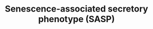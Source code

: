 ---
annotations: []
authors:
- ReactomeTeam
- Vjlynch
- Eweitz
citedin: ''
communities: []
description: The culture medium of senescent cells in enriched in secreted proteins
  when compared with the culture medium of quiescent i.e. presenescent cells and these
  secreted proteins constitute the so-called senescence-associated secretory phenotype
  (SASP), also known as the senescence messaging secretome (SMS). SASP components
  include inflammatory and immune-modulatory cytokines (e.g. IL6 and IL8), growth
  factors (e.g. IGFBPs), shed cell surface molecules (e.g. TNF receptors) and survival
  factors. While the SASP exhibits a wide ranging profile, it is not significantly
  affected by the type of senescence trigger (oncogenic signalling, oxidative stress
  or DNA damage) or the cell type (epithelial vs. mesenchymal) (Coppe et al. 2008).
  However, as both oxidative stress and oncogenic signaling induce DNA damage, the
  persistent DNA damage may be a deciding SASP initiator (Rodier et al. 2009). SASP
  components function in an autocrine manner, reinforcing the senescent phenotype
  (Kuilman et al. 2008, Acosta et al. 2008), and in the paracrine manner, where they
  may promote epithelial-to-mesenchymal transition (EMT) and malignancy in the nearby
  premalignant or malignant cells (Coppe et al. 2008). Interleukin-1-alpha (IL1A),
  a minor SASP component whose transcription is stimulated by the AP-1 (FOS:JUN) complex
  (Bailly et al. 1996), can cause paracrine senescence through IL1 and inflammasome
  signaling (Acosta et al. 2013).<p>Here, transcriptional regulatory processes that
  mediate the SASP are annotated. DNA damage triggers ATM-mediated activation of TP53,
  resulting in the increased level of CDKN1A (p21). CDKN1A-mediated inhibition of
  CDK2 prevents phosphorylation and inactivation of the Cdh1:APC/C complex, allowing
  it to ubiquitinate and target for degradation EHMT1 and EHMT2 histone methyltransferases.
  As EHMT1 and EHMT2 methylate and silence the promoters of IL6 and IL8 genes, degradation
  of these methyltransferases relieves the inhibition of IL6 and IL8 transcription
  (Takahashi et al. 2012). In addition, oncogenic RAS signaling activates the CEBPB
  (C/EBP-beta) transcription factor (Nakajima et al. 1993, Lee et al. 2010), which
  binds promoters of IL6 and IL8 genes and stimulates their transcription (Kuilman
  et al. 2008, Lee et al. 2010). CEBPB also stimulates the transcription of CDKN2B
  (p15-INK4B), reinforcing the cell cycle arrest (Kuilman et al. 2008). CEBPB transcription
  factor has three isoforms, due to three alternative translation start sites. The
  CEBPB-1 isoform (C/EBP-beta-1) seems to be exclusively involved in growth arrest
  and senescence, while the CEBPB-2 (C/EBP-beta-2) isoform may promote cellular proliferation
  (Atwood and Sealy 2010 and 2011). IL6 signaling stimulates the transcription of
  CEBPB (Niehof et al. 2001), creating a positive feedback loop (Kuilman et al. 2009,
  Lee et al. 2010). NF-kappa-B transcription factor is also activated in senescence
  (Chien et al. 2011) through IL1 signaling (Jimi et al. 1996, Hartupee et al. 2008,
  Orjalo et al. 2009). NF-kappa-B binds IL6 and IL8 promoters and cooperates with
  CEBPB transcription factor in the induction of IL6 and IL8 transcription (Matsusaka
  et al. 1993, Acosta et al. 2008). Besides IL6 and IL8, their receptors are also
  upregulated in senescence (Kuilman et al. 2008, Acosta et al. 2008) and IL6 and
  IL8 may be master regulators of the SASP.<p>IGFBP7 is also an SASP component that
  is upregulated in response to oncogenic RAS-RAF-MAPK signaling and oxidative stress,
  as its transcription is directly stimulated by the AP-1 (JUN:FOS) transcription
  factor. IGFBP7 negatively regulates RAS-RAF (BRAF)-MAPK signaling and is important
  for the establishment of senescence in melanocytes (Wajapeyee et al. 2008).<p>Please
  refer to Young and Narita 2009 for a recent review.  View original pathway at [http://www.reactome.org/PathwayBrowser/#DIAGRAM=2559582
  Reactome].
last-edited: 2024-05-14
ndex: null
organisms:
- Homo sapiens
redirect_from:
- /index.php/Pathway:WP3391
- /instance/WP3391
- /instance/WP3391_r129524
revision: r129524
schema-jsonld:
- '@context': https://schema.org/
  '@id': https://wikipathways.github.io/pathways/WP3391.html
  '@type': Dataset
  creator:
    '@type': Organization
    name: WikiPathways
  description: The culture medium of senescent cells in enriched in secreted proteins
    when compared with the culture medium of quiescent i.e. presenescent cells and
    these secreted proteins constitute the so-called senescence-associated secretory
    phenotype (SASP), also known as the senescence messaging secretome (SMS). SASP
    components include inflammatory and immune-modulatory cytokines (e.g. IL6 and
    IL8), growth factors (e.g. IGFBPs), shed cell surface molecules (e.g. TNF receptors)
    and survival factors. While the SASP exhibits a wide ranging profile, it is not
    significantly affected by the type of senescence trigger (oncogenic signalling,
    oxidative stress or DNA damage) or the cell type (epithelial vs. mesenchymal)
    (Coppe et al. 2008). However, as both oxidative stress and oncogenic signaling
    induce DNA damage, the persistent DNA damage may be a deciding SASP initiator
    (Rodier et al. 2009). SASP components function in an autocrine manner, reinforcing
    the senescent phenotype (Kuilman et al. 2008, Acosta et al. 2008), and in the
    paracrine manner, where they may promote epithelial-to-mesenchymal transition
    (EMT) and malignancy in the nearby premalignant or malignant cells (Coppe et al.
    2008). Interleukin-1-alpha (IL1A), a minor SASP component whose transcription
    is stimulated by the AP-1 (FOS:JUN) complex (Bailly et al. 1996), can cause paracrine
    senescence through IL1 and inflammasome signaling (Acosta et al. 2013).<p>Here,
    transcriptional regulatory processes that mediate the SASP are annotated. DNA
    damage triggers ATM-mediated activation of TP53, resulting in the increased level
    of CDKN1A (p21). CDKN1A-mediated inhibition of CDK2 prevents phosphorylation and
    inactivation of the Cdh1:APC/C complex, allowing it to ubiquitinate and target
    for degradation EHMT1 and EHMT2 histone methyltransferases. As EHMT1 and EHMT2
    methylate and silence the promoters of IL6 and IL8 genes, degradation of these
    methyltransferases relieves the inhibition of IL6 and IL8 transcription (Takahashi
    et al. 2012). In addition, oncogenic RAS signaling activates the CEBPB (C/EBP-beta)
    transcription factor (Nakajima et al. 1993, Lee et al. 2010), which binds promoters
    of IL6 and IL8 genes and stimulates their transcription (Kuilman et al. 2008,
    Lee et al. 2010). CEBPB also stimulates the transcription of CDKN2B (p15-INK4B),
    reinforcing the cell cycle arrest (Kuilman et al. 2008). CEBPB transcription factor
    has three isoforms, due to three alternative translation start sites. The CEBPB-1
    isoform (C/EBP-beta-1) seems to be exclusively involved in growth arrest and senescence,
    while the CEBPB-2 (C/EBP-beta-2) isoform may promote cellular proliferation (Atwood
    and Sealy 2010 and 2011). IL6 signaling stimulates the transcription of CEBPB
    (Niehof et al. 2001), creating a positive feedback loop (Kuilman et al. 2009,
    Lee et al. 2010). NF-kappa-B transcription factor is also activated in senescence
    (Chien et al. 2011) through IL1 signaling (Jimi et al. 1996, Hartupee et al. 2008,
    Orjalo et al. 2009). NF-kappa-B binds IL6 and IL8 promoters and cooperates with
    CEBPB transcription factor in the induction of IL6 and IL8 transcription (Matsusaka
    et al. 1993, Acosta et al. 2008). Besides IL6 and IL8, their receptors are also
    upregulated in senescence (Kuilman et al. 2008, Acosta et al. 2008) and IL6 and
    IL8 may be master regulators of the SASP.<p>IGFBP7 is also an SASP component that
    is upregulated in response to oncogenic RAS-RAF-MAPK signaling and oxidative stress,
    as its transcription is directly stimulated by the AP-1 (JUN:FOS) transcription
    factor. IGFBP7 negatively regulates RAS-RAF (BRAF)-MAPK signaling and is important
    for the establishment of senescence in melanocytes (Wajapeyee et al. 2008).<p>Please
    refer to Young and Narita 2009 for a recent review.  View original pathway at
    [http://www.reactome.org/PathwayBrowser/#DIAGRAM=2559582 Reactome].
  keywords:
  - ADP
  - 'ANAPC1 '
  - 'ANAPC10 '
  - 'ANAPC11 '
  - 'ANAPC15 '
  - 'ANAPC16 '
  - 'ANAPC2 '
  - 'ANAPC4 '
  - 'ANAPC5 '
  - 'ANAPC7 '
  - ATP
  - AdoHcy
  - AdoMet
  - 'CCNA1 '
  - 'CCNA2 '
  - 'CDC16 '
  - 'CDC23 '
  - 'CDC26 '
  - 'CDC27 '
  - 'CDK2 '
  - 'CDK4 '
  - 'CDK6 '
  - 'CDKN1A '
  - 'CDKN1B '
  - CDKN2B
  - 'CDKN2B '
  - CDKN2B gene
  - 'CDKN2B gene '
  - 'CDKN2C '
  - 'CDKN2D '
  - CEBPB
  - CEBPB gene
  - 'EHMT1 '
  - 'EHMT2 '
  - 'FZR1 '
  - 'H2AFB1 '
  - 'H2AFJ '
  - 'H2AFV '
  - 'H2AFX '
  - 'H2AFZ '
  - 'H2BFS '
  - 'H3F3A '
  - 'HIST1H2AB '
  - 'HIST1H2AC '
  - 'HIST1H2AD '
  - 'HIST1H2AJ '
  - 'HIST1H2BA '
  - 'HIST1H2BB '
  - 'HIST1H2BC '
  - 'HIST1H2BD '
  - 'HIST1H2BH '
  - 'HIST1H2BJ '
  - 'HIST1H2BK '
  - 'HIST1H2BL '
  - 'HIST1H2BM '
  - 'HIST1H2BN '
  - 'HIST1H2BO '
  - 'HIST1H3A '
  - 'HIST1H4 '
  - 'HIST2H2AA3 '
  - 'HIST2H2AC '
  - 'HIST2H2BE '
  - 'HIST2H3A '
  - 'HIST3H2BB '
  - IGFBP7
  - IGFBP7 gene
  - 'IGFBP7 gene '
  - IL1A gene
  - 'IL1A gene '
  - IL6
  - IL6 gene
  - 'IL6 gene '
  - IL8
  - IL8 gene
  - 'IL8 gene '
  - 'Me2K-10-H3F3A '
  - 'Me2K-10-HIST2H3A '
  - 'Me2K10-HIST1H3A '
  - Myr82K-Myr83K-IL1A
  - 'NFKB1(1-433) '
  - 'RELA '
  - 'RPS27A(1-76) '
  - 'RPS6KA1 '
  - 'RPS6KA2 '
  - 'RPS6KA3 '
  - 'UBA52(1-76) '
  - 'UBB(1-76) '
  - 'UBB(153-228) '
  - 'UBB(77-152) '
  - 'UBC(1-76) '
  - 'UBC(153-228) '
  - 'UBC(229-304) '
  - 'UBC(305-380) '
  - 'UBC(381-456) '
  - 'UBC(457-532) '
  - 'UBC(533-608) '
  - 'UBC(609-684) '
  - 'UBC(77-152) '
  - 'UBE2C '
  - 'UBE2D1 '
  - 'UBE2E1 '
  - 'UBE2S '
  - 'VENTX '
  - 'p-4S,T231,T365-RPS6KA3 '
  - 'p-4S,T356,T570-RPS6KA2 '
  - 'p-4S,T359,T573-RPS6KA1 '
  - 'p-FZR1 '
  - 'p-S63,S73-JUN '
  - 'p-T160-CDK2 '
  - 'p-T185,Y187-MAPK1 '
  - 'p-T202,Y204-MAPK3 '
  - 'p-T218,Y220-MAPK7 '
  - p-T235, S321-CEBPB
  - 'p-T235, S321-CEBPB '
  - p-T235-CEBPB
  - 'p-T325,T331,S362,S374-FOS '
  - 'p-Y705-STAT3 '
  - 'p16INK4A '
  license: CC0
  name: Senescence-associated secretory phenotype (SASP)
seo: CreativeWork
title: Senescence-associated secretory phenotype (SASP)
wpid: WP3391
---